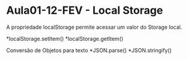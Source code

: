 # Aula01-12-FEV - Local Storage

A propriedade localStorage permite acessar um valor do Storage local. 

*localStorage.setItem()
*localStorage.getItem()

Conversão de Objetos para texto
*JSON.parse()
*JSON.stringify()